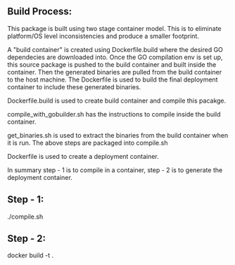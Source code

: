 
Build Process:
-------------

This package is built using two stage container model. This is to eliminate platform/OS level inconsistencies and produce a smaller footprint.

A "build container" is created using Dockerfile.build where the desired GO dependecies are downloaded into. Once the GO compilation env is set up, this source package is pushed to the build container and built inside the container. Then the generated binaries are pulled from the build container to the host machine. The Dockerfile is used to build the final deployment container to include these generated binaries.

Dockerfile.build is used to create build container and compile this pacakge.

compile_with_gobuilder.sh has the instructions to compile inside the build container.

get_binaries.sh is used to extract the binaries from the build container when it is run.
The above steps are packaged into compile.sh

Dockerfile is used to create a deployment container.

In summary step - 1 is to compile in a container, step - 2 is to generate the deployment container.

  Step - 1:
  ----------
  ./compile.sh

  Step - 2:
  ---------

  docker build -t <IMAGE-TAG> .


